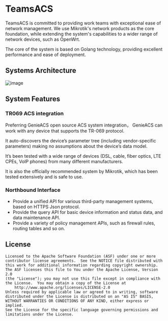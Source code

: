 # TeamsACS

TeamsACS is committed to providing work teams with exceptional ease of network management. We use Mikrotik's network products as the core foundation, while extending the system's capabilities to a wider range of network devices, such as OpenWrt.

The core of the system is based on Golang technology, providing excellent performance and ease of deployment.

## Systems Architecture

![image](https://user-images.githubusercontent.com/377938/97301570-e28b3d80-1892-11eb-85a8-5cc5f80449a4.png)

## System Features

### TR069 ACS integration

Preferring GenieACS open source ACS system integration， GenieACS can work with any device that supports the TR-069 protocol.

It auto-discovers the device’s parameter tree (including vendor-specific parameters) making no assumptions about the device’s data model.

It’s been tested with a wide range of devices (DSL, cable, fiber optics, LTE CPEs, VoIP phones) from many different manufacturers.

It is also the officially recommended system by Mikrotik, which has been tested extensively and is safe to use.

### Northbound Interface

- Provide a unified API for various third-party management systems, based on HTTPS Json protocol.
- Provide the query API for basic device information and status data, and data maintenance API.
- Provide a variety of policy management APIs, such as firewall rules, routing tables and so on.

##  License

    Licensed to the Apache Software Foundation (ASF) under one or more
    contributor license agreements.  See the NOTICE file distributed with
    this work for additional information regarding copyright ownership.
    The ASF licenses this file to You under the Apache License, Version 2.0
    (the "License"); you may not use this file except in compliance with
    the License.  You may obtain a copy of the License at
        http://www.apache.org/licenses/LICENSE-2.0
    Unless required by applicable law or agreed to in writing, software
    distributed under the License is distributed on an "AS IS" BASIS,
    WITHOUT WARRANTIES OR CONDITIONS OF ANY KIND, either express or implied.
    See the License for the specific language governing permissions and
    limitations under the License.